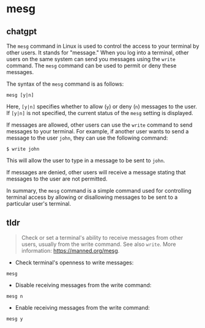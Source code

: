# mesg 
## chatgpt 
The `mesg` command in Linux is used to control the access to your terminal by other users. It stands for "message." When you log into a terminal, other users on the same system can send you messages using the `write` command. The `mesg` command can be used to permit or deny these messages.

The syntax of the `mesg` command is as follows:

```
mesg [y|n]
```

Here, `[y|n]` specifies whether to allow (`y`) or deny (`n`) messages to the user. If `[y|n]` is not specified, the current status of the `mesg` setting is displayed.

If messages are allowed, other users can use the `write` command to send messages to your terminal. For example, if another user wants to send a message to the user `john`, they can use the following command:

```
$ write john
```

This will allow the user to type in a message to be sent to `john`.

If messages are denied, other users will receive a message stating that messages to the user are not permitted.

In summary, the `mesg` command is a simple command used for controlling terminal access by allowing or disallowing messages to be sent to a particular user's terminal. 

## tldr 
 
> Check or set a terminal's ability to receive messages from other users, usually from the write command.
> See also `write`.
> More information: <https://manned.org/mesg>.

- Check terminal's openness to write messages:

`mesg`

- Disable receiving messages from the write command:

`mesg n`

- Enable receiving messages from the write command:

`mesg y`
